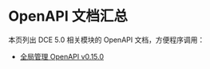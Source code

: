 # OpenAPI 文档汇总

本页列出 DCE 5.0 相关模块的 OpenAPI 文档，方便程序调用：

- [全局管理 OpenAPI v0.15.0](./ghippo/v0.15.0.md)
